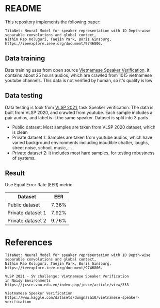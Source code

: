 # README
This repository implements the following paper:
```
TitaNet: Neural Model for speaker representation with 1D Depth-wise separable convolutions and global context,
Nithin Rao Koluguri, Taejin Park, Boris Ginsburg,
https://ieeexplore.ieee.org/document/9746806.
```

## Data training
Data training uses from open source [Vietnamese Speaker Verification](https://www.kaggle.com/datasets/dungnasa10/vietnamese-speaker-verification). It contains about 25 hours audios, which are crawled from 1015 vietnamese youtube channels.
This data is not verified by human, so it's quality is low
## Data testing
Data testing is took from [VLSP 2021](https://jcsce.vnu.edu.vn/index.php/jcsce/article/view/333), task Speaker verification.
The data is built from VLSP 2020, and crawled from youtube. Each sample includes a pair audios, and label is it the same speaker.
Dataset is split into 3 parts
* Public dataset: Most samples are taken from VLSP 2020 dataset, which is clean
* Private dataset 1: Samples are taken from youtube audios, which have varied background environments including inaudible chatter, laughs, street noise, school, music,....
* Private dataset 2: It includes most hard samples, for testing robustness of systems.
## Result
Use Equal Error Rate (EER) metric

|Dataset|EER|
|-------|---|
|Public dataset|7.36%|
|Private dataset 1|7.92%|
|Private dataset 2|9.76%|
# References
```
TitaNet: Neural Model for speaker representation with 1D Depth-wise separable convolutions and global context,
Nithin Rao Koluguri, Taejin Park, Boris Ginsburg,
https://ieeexplore.ieee.org/document/9746806.
```
```commandline
VLSP 2021 - SV challenge: Vietnamese Speaker Verification
in Noisy Environments
https://jcsce.vnu.edu.vn/index.php/jcsce/article/view/333
```
```commandline
Vietnamese Speaker Verification
https://www.kaggle.com/datasets/dungnasa10/vietnamese-speaker-verification
```